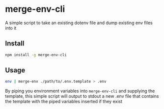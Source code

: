 # merge-env-cli

A simple script to take an existing dotenv file and dump existing env files into it

## Install

```bash
npm install -g merge-env-cli
```

## Usage

```bash
env | merge-env ./path/to/.env.template > .env
```

By piping you environment variables into `merge-env-cli` and supplying the template, this simple
script will output to stdout a new .env file that contains the template with the piped variables
inserted if they exist
